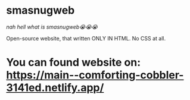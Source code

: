 # smasnugweb
_nah hell what is smasnugweb😭😭😭_

Open-source website, that written ONLY IN HTML. No CSS at all.
# You can found website on: https://main--comforting-cobbler-3141ed.netlify.app/
